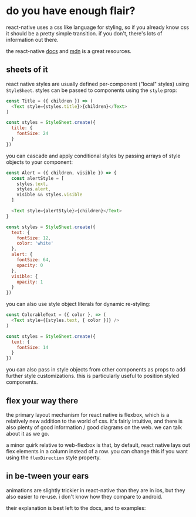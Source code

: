 # do you have enough flair?

react-native uses a css like language for styling, so if you already know css it should be a pretty simple transition. if you don't, there's lots of information out there.

the react-native [docs](https://facebook.github.io/react-native/docs/layout-props.html) and [mdn](https://developer.mozilla.org/en-US/) is a great resources.

## sheets of it

react native styles are usually defined per-component ("local" styles) using `StyleSheet`. styles can be passed to components using the `style` prop:

```js
const Title = ({ children }) => (
  <Text style={styles.title}>{children}</Text>
)

const styles = StyleSheet.create({
  title: {
    fontSize: 24
  }
})
```

you can cascade and apply conditional styles by passing arrays of style objects to your component:

```js
const Alert = ({ children, visible }) => {
  const alertStyle = [
    styles.text,
    styles.alert,
    visible && styles.visible
  ]

  <Text style={alertStyle}>{children}</Text>
}

const styles = StyleSheet.create({
  text: {
    fontSize: 12,
    color: 'white'
  },
  alert: {
    fontSize: 64,
    opacity: 0
  },
  visible: {
    opacity: 1
  }
})
```

you can also use style object literals for dynamic re-styling:

```js
const ColorableText = ({ color }, => (
  <Text style={[styles.text, { color }]} />
)

const styles = StyleSheet.create({
  text: {
    fontSize: 14
  }
})
```

you can also pass in style objects from other components as props to add further style customizations. this is particularly useful to position styled components.

## flex your way there

the primary layout mechanism for react native is flexbox, which is a relatively new addition to the world of css. it's fairly intuitive, and there is also plenty of good information / good diagrams on the web. we can talk about it as we go.

a minor quirk relative to web-flexbox is that, by default, react native lays out flex elements in a column instead of a row. you can change this if you want using the `flexDirection` style property.

## in be-tween your ears

animations are slightly trickier in react-native than they are in ios, but they also easier to re-use. i don't know how they compare to android.

their explanation is best left to the docs, and to examples:
